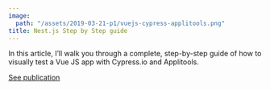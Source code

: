 ```yaml
---
image:
  path: "/assets/2019-03-21-p1/vuejs-cypress-applitools.png"
title: Nest.js Step by Step guide
---
```


In this article, I’ll walk you through a complete, step-by-step guide of how to visually test a Vue JS app with Cypress.io and Applitools.

[See publication](https://applitools.com/blog/test-vuejs-cypress-io-applitools?utm_term=td&utm_source=organic-social&utm_medium=stack-overflow&utm_content=blog&utm_campaign=expand-left-campaign&utm_subgroup=SO-B)
